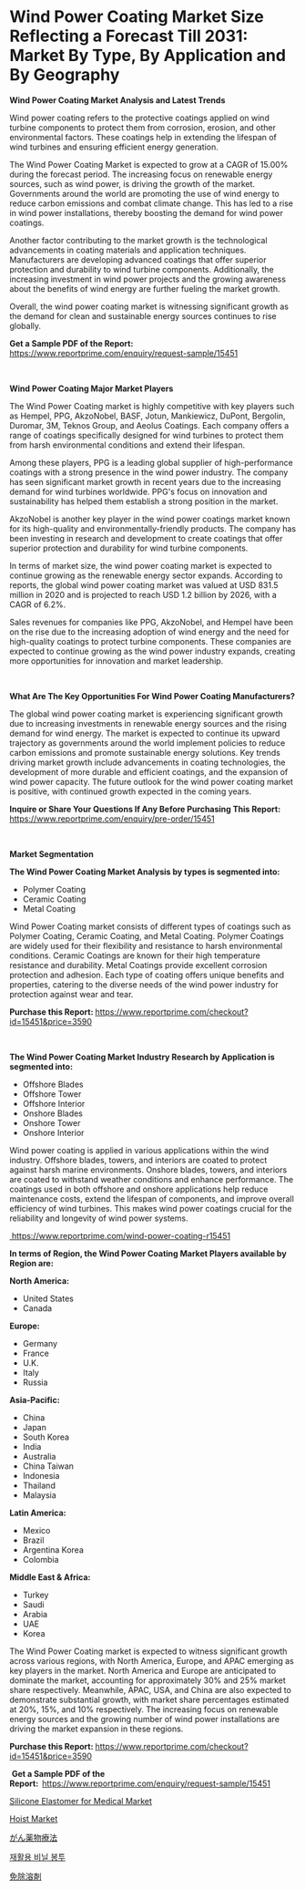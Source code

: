 <p><h1>Wind Power Coating Market Size Reflecting a Forecast Till 2031: Market By Type, By Application and By Geography</h1></p><p><strong>Wind Power Coating Market Analysis and Latest Trends</strong></p>
<p><p>Wind power coating refers to the protective coatings applied on wind turbine components to protect them from corrosion, erosion, and other environmental factors. These coatings help in extending the lifespan of wind turbines and ensuring efficient energy generation.</p><p>The Wind Power Coating Market is expected to grow at a CAGR of 15.00% during the forecast period. The increasing focus on renewable energy sources, such as wind power, is driving the growth of the market. Governments around the world are promoting the use of wind energy to reduce carbon emissions and combat climate change. This has led to a rise in wind power installations, thereby boosting the demand for wind power coatings.</p><p>Another factor contributing to the market growth is the technological advancements in coating materials and application techniques. Manufacturers are developing advanced coatings that offer superior protection and durability to wind turbine components. Additionally, the increasing investment in wind power projects and the growing awareness about the benefits of wind energy are further fueling the market growth.</p><p>Overall, the wind power coating market is witnessing significant growth as the demand for clean and sustainable energy sources continues to rise globally.</p></p>
<p><strong>Get a Sample PDF of the Report:&nbsp;</strong> <a href="https://www.reportprime.com/enquiry/request-sample/15451">https://www.reportprime.com/enquiry/request-sample/15451</a></p>
<p>&nbsp;</p>
<p><strong>Wind Power Coating Major Market Players</strong></p>
<p><p>The Wind Power Coating market is highly competitive with key players such as Hempel, PPG, AkzoNobel, BASF, Jotun, Mankiewicz, DuPont, Bergolin, Duromar, 3M, Teknos Group, and Aeolus Coatings. Each company offers a range of coatings specifically designed for wind turbines to protect them from harsh environmental conditions and extend their lifespan.</p><p>Among these players, PPG is a leading global supplier of high-performance coatings with a strong presence in the wind power industry. The company has seen significant market growth in recent years due to the increasing demand for wind turbines worldwide. PPG's focus on innovation and sustainability has helped them establish a strong position in the market.</p><p>AkzoNobel is another key player in the wind power coatings market known for its high-quality and environmentally-friendly products. The company has been investing in research and development to create coatings that offer superior protection and durability for wind turbine components.</p><p>In terms of market size, the wind power coating market is expected to continue growing as the renewable energy sector expands. According to reports, the global wind power coating market was valued at USD 831.5 million in 2020 and is projected to reach USD 1.2 billion by 2026, with a CAGR of 6.2%.</p><p>Sales revenues for companies like PPG, AkzoNobel, and Hempel have been on the rise due to the increasing adoption of wind energy and the need for high-quality coatings to protect turbine components. These companies are expected to continue growing as the wind power industry expands, creating more opportunities for innovation and market leadership.</p></p>
<p>&nbsp;</p>
<p><strong>What Are The Key Opportunities For Wind Power Coating Manufacturers?</strong></p>
<p><p>The global wind power coating market is experiencing significant growth due to increasing investments in renewable energy sources and the rising demand for wind energy. The market is expected to continue its upward trajectory as governments around the world implement policies to reduce carbon emissions and promote sustainable energy solutions. Key trends driving market growth include advancements in coating technologies, the development of more durable and efficient coatings, and the expansion of wind power capacity. The future outlook for the wind power coating market is positive, with continued growth expected in the coming years.</p></p>
<p><strong>Inquire or Share Your Questions If Any Before Purchasing This Report:</strong> <a href="https://www.reportprime.com/enquiry/pre-order/15451">https://www.reportprime.com/enquiry/pre-order/15451</a></p>
<p>&nbsp;</p>
<p><strong>Market Segmentation</strong></p>
<p><strong>The Wind Power Coating Market Analysis by types is segmented into:</strong></p>
<p><ul><li>Polymer Coating</li><li>Ceramic Coating</li><li>Metal Coating</li></ul></p>
<p><p>Wind Power Coating market consists of different types of coatings such as Polymer Coating, Ceramic Coating, and Metal Coating. Polymer Coatings are widely used for their flexibility and resistance to harsh environmental conditions. Ceramic Coatings are known for their high temperature resistance and durability. Metal Coatings provide excellent corrosion protection and adhesion. Each type of coating offers unique benefits and properties, catering to the diverse needs of the wind power industry for protection against wear and tear.</p></p>
<p><strong>Purchase this Report:&nbsp;</strong><a href="https://www.reportprime.com/checkout?id=15451&price=3590">https://www.reportprime.com/checkout?id=15451&price=3590</a></p>
<p>&nbsp;</p>
<p><strong>The Wind Power Coating Market Industry Research by Application is segmented into:</strong></p>
<p><ul><li>Offshore Blades</li><li>Offshore Tower</li><li>Offshore Interior</li><li>Onshore Blades</li><li>Onshore Tower</li><li>Onshore Interior</li></ul></p>
<p><p>Wind power coating is applied in various applications within the wind industry. Offshore blades, towers, and interiors are coated to protect against harsh marine environments. Onshore blades, towers, and interiors are coated to withstand weather conditions and enhance performance. The coatings used in both offshore and onshore applications help reduce maintenance costs, extend the lifespan of components, and improve overall efficiency of wind turbines. This makes wind power coatings crucial for the reliability and longevity of wind power systems.</p></p>
<p><a href="https://www.reportprime.com/wind-power-coating-r15451">&nbsp;https://www.reportprime.com/wind-power-coating-r15451</a></p>
<p><strong>In terms of Region, the Wind Power Coating Market Players available by Region are:</strong></p>
<p>
    <p> <strong> North America: </strong>
        <ul>
            <li>United States</li>
            <li>Canada</li>
        </ul>
        </p> 
    <p> <strong> Europe: </strong>
        <ul>
            <li>Germany</li>
            <li>France</li>
            <li>U.K.</li>
            <li>Italy</li>
            <li>Russia</li>
        </ul>
        </p> 
    <p> <strong> Asia-Pacific: </strong>
        <ul>
            <li>China</li>
            <li>Japan</li>
            <li>South Korea</li>
            <li>India</li>
            <li>Australia</li>
            <li>China Taiwan</li>
            <li>Indonesia</li>
            <li>Thailand</li>
            <li>Malaysia</li>
        </ul>
        </p> 
    <p> <strong> Latin America: </strong>
        <ul>
            <li>Mexico</li>
            <li>Brazil</li>
            <li>Argentina Korea</li>
            <li>Colombia</li>
        </ul>
        </p> 
    <p> <strong> Middle East & Africa: </strong>
        <ul>
            <li>Turkey</li>
            <li>Saudi</li>
            <li>Arabia</li>
            <li>UAE</li>
            <li>Korea</li>
        </ul>
    </p>
    </p>
<p><p>The Wind Power Coating market is expected to witness significant growth across various regions, with North America, Europe, and APAC emerging as key players in the market. North America and Europe are anticipated to dominate the market, accounting for approximately 30% and 25% market share respectively. Meanwhile, APAC, USA, and China are also expected to demonstrate substantial growth, with market share percentages estimated at 20%, 15%, and 10% respectively. The increasing focus on renewable energy sources and the growing number of wind power installations are driving the market expansion in these regions.</p></p>
<p><strong>Purchase this Report: </strong><a href="https://www.reportprime.com/checkout?id=15451&price=3590">https://www.reportprime.com/checkout?id=15451&price=3590</a></p>
<p>&nbsp;<strong>Get a Sample PDF of the Report:&nbsp;&nbsp;</strong><a href="https://www.reportprime.com/enquiry/request-sample/15451">https://www.reportprime.com/enquiry/request-sample/15451</a></p>
<p><strong></strong></p>
<p><p><a href="https://www.linkedin.com/pulse/silicone-elastomer-medical-market-research-report-key-successful-dzywe?trackingId=P%2BY0gpEOFnTSLB0lFTd4Rw%3D%3D">Silicone Elastomer for Medical Market</a></p><p><a href="https://github.com/RichRobinson5/Market-Research-Report-List-4/blob/main/hoist-market.md">Hoist Market</a></p><p><a href="https://medium.com/@queenlitle19361/%E3%81%8C%E3%82%93%E6%B2%BB%E7%99%82%E8%96%AC%E5%B8%82%E5%A0%B4%E8%A6%8F%E6%A8%A1-%E5%B8%82%E5%A0%B4%E5%8B%95%E5%90%91%E3%81%8A%E3%82%88%E3%81%B3%E5%B8%82%E5%A0%B4%E4%BA%88%E6%B8%AC-2024%E5%B9%B4%E3%81%8B%E3%82%892031%E5%B9%B4-575d3e350758">がん薬物療法</a></p><p><a href="https://medium.com/@monserratemohr/%EC%9E%AC%ED%99%9C%EC%9A%A9-%ED%94%8C%EB%9D%BC%EC%8A%A4%ED%8B%B1%EB%B0%B1-%EC%8B%9C%EC%9E%A5-%EC%A0%84%EB%A7%9D-%EC%82%B0%EC%97%85-%EA%B0%9C%EC%9A%94-%EB%B0%8F-%EC%98%88%EC%B8%A1-2024%EB%85%84%EB%B6%80%ED%84%B0-2031%EB%85%84-5eca1d7d719e">재활용 비닐 봉투</a></p><p><a href="https://medium.com/@amandasantosxavier51/%E4%B8%8D%E5%90%AB%E6%BA%B6%E5%89%A4%E5%B8%82%E5%A0%B4%E8%AA%BF%E6%9F%BB%E3%83%AC%E3%83%9D%E3%83%BC%E3%83%88-%E3%81%9D%E3%81%AE%E6%AD%B4%E5%8F%B2%E3%81%A82024%E5%B9%B4%E3%81%8B%E3%82%892031%E5%B9%B4%E3%81%BE%E3%81%A7%E3%81%AE%E4%BA%88%E6%B8%AC-2825cc222394">免除溶剤</a></p></p>